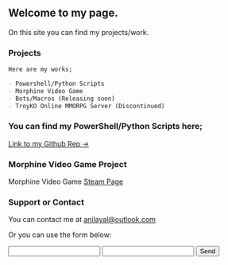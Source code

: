 ## Welcome to my page.

On this site you can find my projects/work.

### Projects

```markdown
Here are my works;

- Powershell/Python Scripts
- Morphine Video Game
- Bots/Macros (Releasing soon)
- TroyKO Online MMORPG Server (Discontinued)

```

### You can find my PowerShell/Python Scripts here;

[Link to my Github Rep ->](https://github.com/Akkuuu/Powershell-Scripts)

### Morphine Video Game Project

Morphine Video Game <a href = "https://store.steampowered.com/app/410430/Morphine">Steam Page</a>

### Support or Contact

You can contact me at <a href = "mailto: anilayal@outlook.com">anilayal@outlook.com</a>

Or you can use the form below:

<form action="https://formspree.io/xzbjgplp" method="POST">
  <input type="text" name="name">
  <input type="email" name="_replyto">
  <input type="submit" value="Send">
</form>


